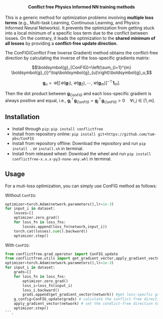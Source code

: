 
<h4 align="center">Conflict free Physics Informed NN training methods</h4>



​This is a generic method for optimization problems involving **multiple loss terms** (e.g., Multi-task Learning, Continuous Learning, and Physics Informed Neural Networks). It prevents the optimization from getting stuck into a local minimum of a specific loss term due to the conflict between losses. On the contrary, it leads the optimization to the **shared minimum of all losses** by providing a **conflict-free update direction.**


​The ConFIG(Conflict Free Inverse Gradient) method obtains the conflict-free direction by calculating the inverse of the loss-specific gradients matrix:

```math
\boldsymbol{g}_{ConFIG}=\left(\sum_{i=1}^{m} \boldsymbol{g}_{i}^\top\boldsymbol{g}_{u}\right)\boldsymbol{g}_u,
```

```math
\boldsymbol{g}_u = \mathcal{U}\left[
[\mathcal{U}(\boldsymbol{g}_1),\mathcal{U}(\boldsymbol{g}_2),\cdots, \mathcal{U}(\boldsymbol{g}_m)]^{-\top} \mathbf{1}_m\right].
```

Then the dot product between $\boldsymbol{g}_{ConFIG}$ and each loss-specific gradient is always positive and equal, i.e., $`\boldsymbol{g}_{i}^{\top}\boldsymbol{g}_{ConFIG}=\boldsymbol{g}_{j}^{\top}\boldsymbol{g}_{ConFIG}> 0  \quad \forall i,j \in [1,m]`$​.


## Installation

* Install through `pip`: `pip install conflictfree`
* Install from repository online: `pip install git+https://github.com/tum-pbs/ConFIG`
* Install from repository offline: Download the repository and run `pip install .` or `install.sh` in terminal.
* Install from released wheel: Download the wheel and run `pip install conflictfree-x.x.x-py3-none-any.whl` in terminal.

## Usage

For a muti-loss optimization, you can simply use ConFIG method as follows:

Without `ConFIG`:

```python
optimizer=torch.Adam(network.parameters(),lr=1e-3)
for input_i in dataset:
    losses=[]
    optimizer.zero_grad()
    for loss_fn in loss_fns:
        losses.append(loss_fn(network,input_i))
    torch.cat(losses).sum().backward()
    optimizer.step()
```

With `ConFIG`:

```python
from conflictfree.grad_operator import ConFIG_update
from conflictfree.utils import get_gradient_vector,apply_gradient_vector
optimizer=torch.Adam(network.parameters(),lr=1e-3)
for input_i in dataset:
    grads=[]
    for loss_fn in loss_fns:
    	optimizer.zero_grad()
    	loss_i=loss_fn(input_i)
        loss_i.backward()
        grads.append(get_gradient_vector(network)) #get loss-specfic gradient
    g_config=ConFIG_update(grads) # calculate the conflict-free direction
    apply_gradient_vector(network) # set the condlict-free direction to the network
    optimizer.step()
```.
